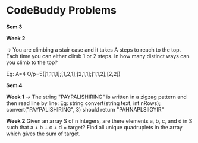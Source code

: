 # CodeBuddy Problems
**Sem 3**

**Week 2**

-> You are climbing a stair case and it takes A steps to reach to the top.
Each time you can either climb 1 or 2 steps. In how many distinct ways can you climb to the top?

Eg: A=4 O/p=5([1,1,1,1];[1,2,1];[2,1,1];[1,1,2];[2,2])

**Sem 4**

**Week 1**
-> The string "PAYPALISHIRING" is written in a zigzag pattern and then read line by line:
Eg: string convert(string text, int nRows);
convert("PAYPALISHIRING", 3) should return "PAHNAPLSIIGYIR"

**Week 2**
Given an array S of n integers, are there elements a, b, c, and d in S such that a + b + c + d = target? Find all unique quadruplets in the array which gives the sum of target.
